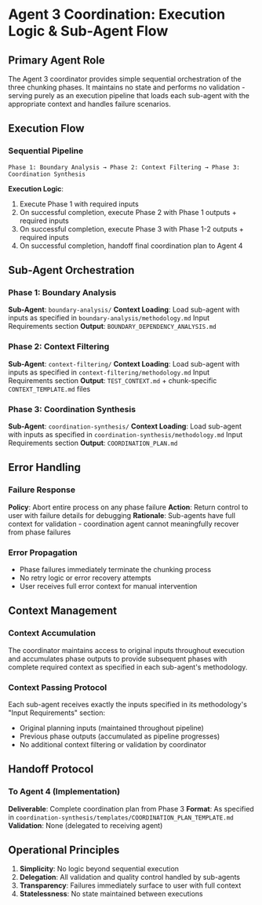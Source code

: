 # Agent 3 Coordination: Execution Logic & Sub-Agent Flow

## Primary Agent Role

The Agent 3 coordinator provides simple sequential orchestration of the three chunking phases. It maintains no state and performs no validation - serving purely as an execution pipeline that loads each sub-agent with the appropriate context and handles failure scenarios.

## Execution Flow

### Sequential Pipeline
```
Phase 1: Boundary Analysis → Phase 2: Context Filtering → Phase 3: Coordination Synthesis
```

**Execution Logic**:
1. Execute Phase 1 with required inputs
2. On successful completion, execute Phase 2 with Phase 1 outputs + required inputs  
3. On successful completion, execute Phase 3 with Phase 1-2 outputs + required inputs
4. On successful completion, handoff final coordination plan to Agent 4

## Sub-Agent Orchestration

### Phase 1: Boundary Analysis
**Sub-Agent**: `boundary-analysis/`
**Context Loading**: Load sub-agent with inputs as specified in `boundary-analysis/methodology.md` Input Requirements section
**Output**: `BOUNDARY_DEPENDENCY_ANALYSIS.md`

### Phase 2: Context Filtering  
**Sub-Agent**: `context-filtering/`
**Context Loading**: Load sub-agent with inputs as specified in `context-filtering/methodology.md` Input Requirements section
**Output**: `TEST_CONTEXT.md` + chunk-specific `CONTEXT_TEMPLATE.md` files

### Phase 3: Coordination Synthesis
**Sub-Agent**: `coordination-synthesis/` 
**Context Loading**: Load sub-agent with inputs as specified in `coordination-synthesis/methodology.md` Input Requirements section
**Output**: `COORDINATION_PLAN.md`

## Error Handling

### Failure Response
**Policy**: Abort entire process on any phase failure
**Action**: Return control to user with failure details for debugging
**Rationale**: Sub-agents have full context for validation - coordination agent cannot meaningfully recover from phase failures

### Error Propagation
- Phase failures immediately terminate the chunking process
- No retry logic or error recovery attempts
- User receives full error context for manual intervention

## Context Management

### Context Accumulation
The coordinator maintains access to original inputs throughout execution and accumulates phase outputs to provide subsequent phases with complete required context as specified in each sub-agent's methodology.

### Context Passing Protocol
Each sub-agent receives exactly the inputs specified in its methodology's "Input Requirements" section:
- Original planning inputs (maintained throughout pipeline)  
- Previous phase outputs (accumulated as pipeline progresses)
- No additional context filtering or validation by coordinator

## Handoff Protocol

### To Agent 4 (Implementation)
**Deliverable**: Complete coordination plan from Phase 3
**Format**: As specified in `coordination-synthesis/templates/COORDINATION_PLAN_TEMPLATE.md`
**Validation**: None (delegated to receiving agent)

## Operational Principles

1. **Simplicity**: No logic beyond sequential execution
2. **Delegation**: All validation and quality control handled by sub-agents  
3. **Transparency**: Failures immediately surface to user with full context
4. **Statelessness**: No state maintained between executions